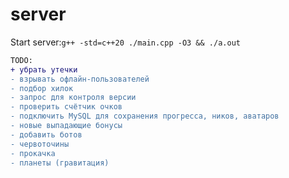 # server

Start server:```g++ -std=c++20 ./main.cpp -O3 && ./a.out```

```diff
TODO:  
+ убрать утечки
- взрывать офлайн-пользователей
- подбор хилок  
- запрос для контроля версии  
- проверить счётчик очков
- подключить MySQL для сохранения прогресса, ников, аватаров
- новые выпадающие бонусы
- добавить ботов
- червоточины  
- прокачка
- планеты (гравитация)
```
